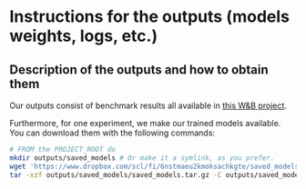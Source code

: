 # Instructions for the outputs (models weights, logs, etc.)

## Description of the outputs and how to obtain them

Our outputs consist of benchmark results all available in [this W&B project](https://wandb.ai/claire-labo/pytoych-benchmark).

Furthermore, for one experiment, we make our trained models available.
You can download them with the following commands:

```bash
# FROM the PROJECT_ROOT do
mkdir outputs/saved_models # Or make it a symlink, as you prefer.
wget 'https://www.dropbox.com/scl/fi/6nstmaeu2kmoksachkgte/saved_models.tar.gz?rlkey=ph7hiwf28g70md1xiijj4jn6e' -O outputs/saved_models/saved_models.tar.gz
tar -xzf outputs/saved_models/saved_models.tar.gz -C outputs/saved_models
```
